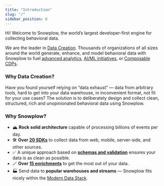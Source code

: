 ```yaml
---
title: "Introduction"
slug: "/"
sidebar_position: 0
---
```


Hi! Welcome to Snowplow, the world’s largest developer-first engine for collecting behavioral data.  

We are the leader in [Data Creation](https://snowplowanalytics.com/what-is-data-creation/?utm_source=docs&utm_content=introduction). Thousands of organizations of all sizes around the world generate, enhance, and model behavioral data with Snowplow to fuel [advanced analytics](https://snowplowanalytics.com/advanced-analytics/?utm_source=docs&utm_content=introduction), [AI/ML initiatives](https://snowplowanalytics.com/ai-ml/?utm_source=docs&utm_content=introduction), or [Composable CDPs](https://snowplowanalytics.com/composable-cdp/?utm_source=docs&utm_content=landing-page).

### Why Data Creation?

Have you found yourself relying on “data exhaust” — data from arbitrary tools, hard to get into your data warehouse, in inconvenient format, not fit for your use cases? The solution is to deliberately design and collect clean, structured, rich and unopinionated behavioral data using Snowplow.

### Why Snowplow?

* 🏔️ **Rock solid architecture** capable of processing billions of events per day.
* 🛠️ **Over [20 SDKs](/docs/collecting-data/collecting-from-own-applications/index.md)** to collect data from web, mobile, server-side, and other sources.
* ✅ A unique approach based on **[schemas and validation](/docs/understanding-your-pipeline/schemas/index.md)** ensures your data is as clean as possible.
* 🪄 **Over [15 enrichments](/docs/enriching-your-data/available-enrichments/index.md)** to get the most out of your data.
* 🏭 Send data to **popular warehouses and streams** — Snowplow fits nicely within the [Modern Data Stack](https://snowplowanalytics.com/blog/2021/05/12/modern-data-stack/?utm_source=docs&utm_content=landing-page).
